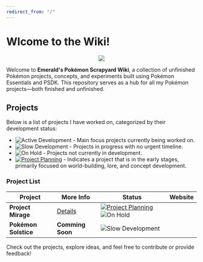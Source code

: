 ```yaml
---
redirect_from: "/"
---
```


# Wlcome to the Wiki!

<p align="center"><img src="https://i.imgur.com/5VcJdmI.png"></p>

Welcome to **Emerald's Pokémon Scrapyard Wiki**, a collection of unfinished Pokémon projects, concepts, and experiments built using Pokémon Essentials and PSDK. This repository serves as a hub for all my Pokémon projects—both finished and unfinished.  

## **Projects**  

Below is a list of projects I have worked on, categorized by their development status:  

- ![Active Development](https://img.shields.io/badge/Active_Development-1E811F) - Main focus projects currently being worked on.  
- ![Slow Development](https://img.shields.io/badge/Slow_Development-FF9900) - Projects in progress with no urgent timeline.  
- ![On Hold](https://img.shields.io/badge/On_Hold-ff0000) - Projects not currently in development.
- [![Project Planning](https://img.shields.io/badge/Project_Planning-003399)](https://) - Indicates a project that is in the early stages, primarily focused on world-building, lore, and concept development.

### **Project List**  

| **Project**        | **More Info** | **Status**  |  **Website** |
|--------------------|--------------|------------|------------|  
| **Project Mirage** | [Details](https://github.com/EmeraldVoid/pokemon-scrapyard/tree/main/Project%20Mirage)   | [![Project Planning](https://img.shields.io/badge/Project_Planning-003399)](https://) ![On Hold](https://img.shields.io/badge/On_Hold-ff0000) |  
| **Pokémon Solstice** | **Comming Soon** | ![Slow Development](https://img.shields.io/badge/Slow_Development-FF9900) |  

Check out the projects, explore ideas, and feel free to contribute or provide feedback!
